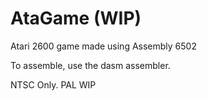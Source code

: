 # AtaGame (WIP)
Atari 2600 game made using Assembly 6502

To assemble, use  the dasm assembler.

NTSC Only.
PAL WIP
